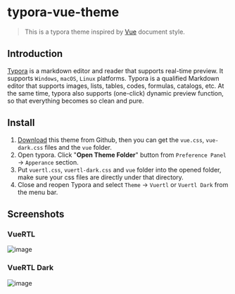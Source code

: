 # typora-vue-theme

> This is a typora theme inspired by [Vue](http://vuejs.org/) document style.

## Introduction

[Typora](https://www.typora.io/) is a markdown editor and reader that supports real-time preview. It supports `Windows`, `macOS`, `Linux` platforms. Typora is a qualified Markdown editor that supports images, lists, tables, codes, formulas, catalogs, etc. At the same time, typora also supports (one-click) dynamic preview function, so that everything becomes so clean and pure.

## Install

1. [Download](https://codeload.github.com/blinkfox/typora-vue-theme/zip/master) this theme from Github, then you can get the `vue.css`, `vue-dark.css` files and the `vue` folder.
2. Open typora. Click "**Open Theme Folder**" button from `Preference Panel` → `Apperance` section.
3. Put `vuertl.css`, `vuertl-dark.css` and `vue` folder into the opened folder, make sure your css files are directly under that directory.
4. Close and reopen Typora and select `Theme` → `Vuertl` or `Vuertl Dark` from the menu bar.

## Screenshots

### VueRTL
![image](https://user-images.githubusercontent.com/22657154/63655168-10538e80-c785-11e9-999c-1d48d8f87c98.png)

### VueRTL Dark
![image](https://user-images.githubusercontent.com/22657154/63655163-016cdc00-c785-11e9-96a2-8999c13336a2.png)
